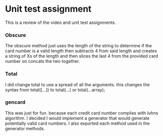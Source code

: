 # Unit test assignment
This is a review of the video and unit test assignments.

### Obscure
The obscure method just uses the length of the string to determine if the card number is a valid length then subtracts 4 from said length and creates a string of Xs of the length and then slices the last 4 from the provided card number on concats the two together.

### Total
I did change total to use a spread of all the arguments. this changes the syntax from total([...]) to total(...) or total(...array); 

### gencard
This was just for fun. because each credit card number complies with luhns algorithm. I decided I would implement a generator that would generate potentially valid card numbers. I also exported each method used in the generator methods. 